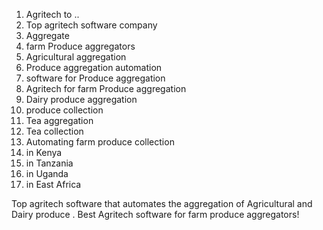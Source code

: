 1. Agritech to ..
2. Top agritech software company
3. Aggregate
4. farm Produce aggregators
5. Agricultural aggregation
6. Produce aggregation automation
7. software for Produce aggregation
8. Agritech for farm Produce aggregation
9. Dairy produce aggregation
10. produce collection
11. Tea aggregation
12. Tea collection
13. Automating farm produce collection
14. in Kenya
15. in Tanzania 
16. in Uganda
17. in East Africa



Top agritech software that automates the aggregation of Agricultural and Dairy produce . Best Agritech software for farm produce aggregators!